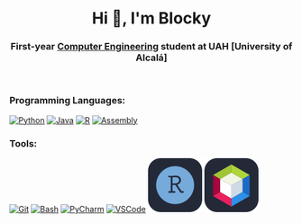 <h1 align="center">Hi 👋, I'm Blocky</h1>
<h3 align="center">First-year <a href="https://www.uah.es/en/estudios/estudios-oficiales/grados/Degree-in-Computer-Engineering/">Computer Engineering</a> student at UAH [University of Alcalá]</h3>
<br>
<h3 align="left">Programming Languages:</h3>
<p align="left">  

  [![Python](https://go-skill-icons.vercel.app/api/icons?i=py)](https://www.python.org)
  [![Java](https://go-skill-icons.vercel.app/api/icons?i=java)](https://www.java.com)
  [![R](https://go-skill-icons.vercel.app/api/icons?i=r)](https://www.r-project.org)
  [![Assembly](https://go-skill-icons.vercel.app/api/icons?i=assembly)](https://www.gnu.org/software/binutils/)
</p>

<h3 align="left">Tools:</h3>
<p align="left"> 
  
  [![Git](https://go-skill-icons.vercel.app/api/icons?i=git)](https://git-scm.com/)
  [![Bash](https://go-skill-icons.vercel.app/api/icons?i=bash)](https://www.gnu.org/software/bash/)
  [![PyCharm](https://go-skill-icons.vercel.app/api/icons?i=pycharm)](https://www.jetbrains.com/pycharm/)
  [![VSCode](https://go-skill-icons.vercel.app/api/icons?i=vscode)](https://code.visualstudio.com/)
  [![RStudio](https://raw.githubusercontent.com/Blockky/Blockky/master/images/rstudio.svg)](https://posit.co/download/rstudio-desktop/)
  [![ApacheNetBeans](https://raw.githubusercontent.com/Blockky/Blockky/master/images/apachenetbeans.svg)](https://netbeans.apache.org/front/main/index.html)
</p>
